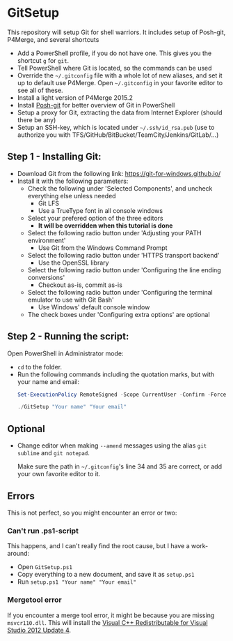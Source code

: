 # GitSetup
This repository will setup Git for shell warriors. It includes setup of Posh-git, P4Merge, and several shortcuts

* Add a PowerShell profile, if you do not have one. This gives you the shortcut ``g`` for ``git``.
* Tell PowerShell where Git is located, so the commands can be used
* Override the ``~/.gitconfig`` file with a whole lot of new aliases, and set it up to default use P4Merge. Open ``~/.gitconfig`` in your favorite editor to see all of these.
* Install a light version of P4Merge 2015.2
* Install [Posh-git](https://github.com/dahlbyk/posh-git) for better overview of Git in PowerShell
* Setup a proxy for Git, extracting the data from Internet Explorer (should there be any)
* Setup an SSH-key, which is located under ``~/.ssh/id_rsa.pub`` (use to authorize you with TFS/GitHub/BitBucket/TeamCity/Jenkins/GitLab/...)


## Step 1 - Installing Git:
* Download Git from the following link:
	https://git-for-windows.github.io/
* Install it with the following parameters:
	* Check the following under 'Selected Components', and uncheck everything else unless needed
		* Git LFS
		* Use a TrueType font in all console windows
	* Select your prefered option of the three editors
		* **It will be overridden when this tutorial is done**
	* Select the following radio button under 'Adjusting your PATH environment'
		* Use Git from the Windows Command Prompt
	* Select the following radio button under 'HTTPS transport backend'
		* Use the OpenSSL library
	* Select the following radio button under 'Configuring the line ending conversions'
		* Checkout as-is, commit as-is
	* Select the following radio button under 'Configuring the terminal emulator to use with Git Bash'
		* Use Windows' default console window
	* The check boxes under 'Configuring extra options' are optional


## Step 2 - Running the script:

Open PowerShell in Administrator mode:

* ``cd`` to the folder.
* Run the following commands including the quotation marks, but with your name and email:
	```powershell
	Set-ExecutionPolicy RemoteSigned -Scope CurrentUser -Confirm -Force

	./GitSetup "Your name" "Your email"
	```



## Optional

* Change editor when making ``--amend`` messages using the alias ``git sublime`` and ``git notepad``.

  Make sure the path in ``~/.gitconfig``'s line 34 and 35 are correct, or add your own favorite editor to it.




## Errors

This is not perfect, so you might encounter an error or two:


### Can't run .ps1-script

This happens, and I can't really find the root cause, but I have a work-around:

* Open ``GitSetup.ps1``
* Copy everything to a new document, and save it as ``setup.ps1``
* Run ``setup.ps1 "Your name" "Your email"``



### Mergetool error

If you encounter a merge tool error, it might be because you are missing ``msvcr110.dll``.
This will install the [Visual C++ Redistributable for Visual Studio 2012 Update 4](https://www.microsoft.com/en-us/download/confirmation.aspx?id=30679).

